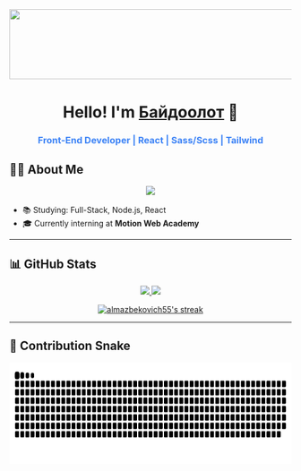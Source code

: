 <div align="center">
  <img width="800px" height="125px" src="https://elcho.netlify.app/Liliya-icons/elcho.gif"/>
</div>

<h1 align="center">
  Hello! I'm <a href="" target="_blank">Байдоолот</a> 👋  
</h1>

<h3 align="center" style="color:#3b82f6;">Front-End Developer | React | Sass/Scss | Tailwind</h3>



## 🙋‍♂️ About Me

<p align="center">
  <img height="50" src="https://readme-typing-svg.herokuapp.com?color=3b82f6&size=24&lines=Front-End+Developer;React+%7C+Redux+%7C+Tailwind+%7C+Scss+%7C+Sass" />
</p>


- 📚 Studying: Full-Stack, Node.js, React  
- 🎓 Currently interning at **Motion Web Academy**
---

## 📊 GitHub Stats

<div align="center">
  <a href="https://github.com/Baidoolot08" target="_blank" rel="noopener noreferrer">
    <img src="https://github-readme-stats.vercel.app/api?username=almazbekovich55&show_icons=true&theme=tokyonight&hide_border=true&bg_color=0d1117"/>
  </a>
  <a href="https://github.com/Baidoolot08" target="_blank" rel="noopener noreferrer">
    <img src="https://github-readme-stats.vercel.app/api/top-langs/?username=almazbekovich55&langs_count=8&layout=compact&theme=tokyonight&hide_border=true&bg_color=0d1117"/>
  </a>
</div>

<p align="center" style="margin-top: 15px;">
  <a href="https://github.com/almazbekovich55" target="_blank" rel="noopener noreferrer">
    <img title="GitHub Streak" alt="almazbekovich55's streak" src="https://github-readme-streak-stats.herokuapp.com/?user=almazbekovich55&theme=tokyonight&hide_border=true&stroke=61dafb&background=0d1117"/>
  </a>
</p>

---

## 🐍 Contribution Snake

<p align="center">
  <img
    alt="Github Contribution Snake"
    src="https://raw.githubusercontent.com/platane/snk/output/github-contribution-grid-snake-dark.svg"
    width="800"
    height="180"
  />
</p>
